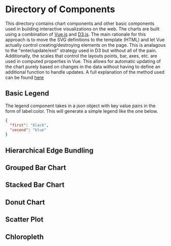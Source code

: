 # Directory of Components

This directory contains chart components and other basic components used in building interactive visualizations on the
web. The charts are built using a combination of [Vue.js](https://vuejs.org/v2/guide/) and [D3.js](https://d3js.org/).
The main rationale for this approach is to move the SVG definitions to the template (HTML) and let Vue actually control
creating/destroying elements on the page. This is analagous to the "enter/update/exit" strategy used in D3 but without
all of the pain. Additionally, the scales that control the layouts points, bar, axes, etc. are used in computed
properties in Vue. This allows for automatic updating of the chart purely based on changes in the data without having to
define an additional function to handle updates. A full explanation of the method used can be
found [here](./rationale.md)

## Basic Legend

The legend component takes in a json object with key value pairs in the form of label:color. This will generate a simple
legend like the one below.

```json
{
  "first": "black",
  "second": "blue"
}
```

<base-legend v-bind:legend-data="{'first': 'black', 'second': 'blue'}"></base-legend>

## Hierarchical Edge Bundling

<chart-selector :chart="'HierarchicalEdgeBundling'"></chart-selector>

## Grouped Bar Chart

## Stacked Bar Chart

## Donut Chart

## Scatter Plot

## Chloropleth

